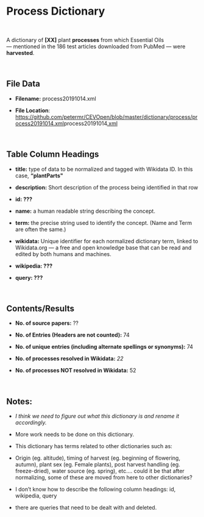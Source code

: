 **Process​​​​ Dictionary**
======================

 

A dictionary of **[XX]** plant **processes** from which Essential Oils
— mentioned in the 186 test articles downloaded from PubMed — were
**harvested**.

 

File Data
---------

-   **Filename:** process20191014.xml

-   **File Location**:
    <https://github.com/petermr/CEVOpen/blob/master/dictionary/process/process20191014.xml>process20191014[.xml](.xml)

 

Table Column Headings
---------------------

-   **title:** type of data to be normalized and tagged with Wikidata ID. In
    this case, **“plantParts"**

-   **description:** Short description of the process being identified in that
    row

-   **id: ???**

-   **name:** a human readable string describing the concept.

-   **term:** the precise string used to identify the concept. (Name and Term
    are often the same.)

-   **wikidata:** Unique identifier for each normalized dictionary term, linked
    to Wikidata.org — a free and open knowledge base that can be read and edited
    by both humans and machines.

-   **wikipedia: ???**

-   **query: ???**

 

Contents/Results
----------------

-   **No. of source papers:** ??

-   **No. of Entries (Headers are not counted):** 74

-   **No. of unique entries (including alternate spellings or synonyms):** 74

-   **No. of processes resolved in Wikidata:** *22*

-   **No. of processes NOT resolved in Wikidata:** 52

 

Notes:
------

-   *I think we need to figure out what this dictionary is and rename it
    accordingly.*

-   More work needs to be done on this dictionary.

-   This dictionary has terms related to other dictionaries such as:

-   Origin (eg. altitude), timing of harvest (eg. beginning of flowering,
    autumn), plant sex (eg. Female plants), post harvest handling (eg.
    freeze-dried), water source (eg. spring), etc…. could it be that after
    normalizing, some of these are moved from here to other dictionaries?

-   I don’t know how to describe the following column headings: id, wikipedia,
    query

-   there are queries that need to be dealt with and deleted.
